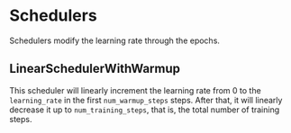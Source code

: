# Schedulers

Schedulers modify the learning rate through the epochs.

## LinearSchedulerWithWarmup

This scheduler will linearly increment the learning rate from 0 to the `learning_rate` in the first `num_warmup_steps` steps. After that, it will linearly decrease it up to `num_training_steps`, that is, the total number of training steps.
